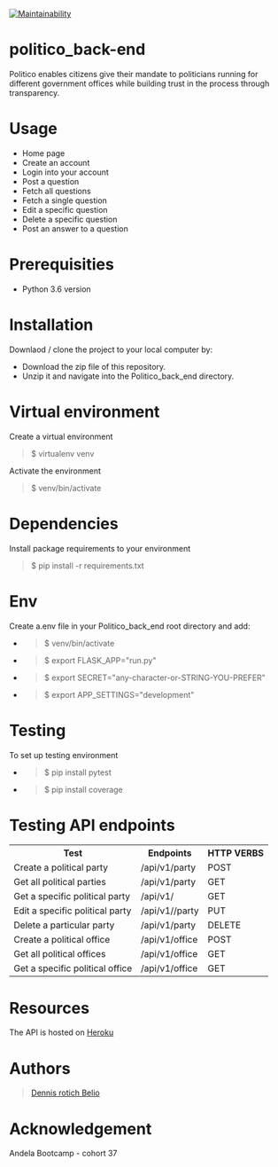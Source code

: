 
[![Maintainability](https://api.codeclimate.com/v1/badges/1cb17183af1da03af9b6/maintainability)](https://codeclimate.com/github/belio39/politico_back-end/maintainability)


# politico_back-end
Politico enables citizens give their mandate to politicians running for different government offices while building trust in the process through transparency.

# Usage

- Home page
- Create an account
- Login into your account
- Post a question
- Fetch all questions
- Fetch a single question
- Edit a specific question
- Delete a specific question
- Post an answer to a question

# Prerequisities
  - Python 3.6 version
 
# Installation
Downlaod / clone the project to your local computer by:

- Download the zip file of this repository.
- Unzip it and navigate into the Politico_back_end directory.

# Virtual environment
Create a virtual environment
> $ virtualenv venv

Activate the environment

> $ venv/bin/activate 

# Dependencies
Install package requirements to your environment
>$ pip install -r requirements.txt 

# Env
Create a.env file in your Politico_back_end root directory and add:

- >$ venv/bin/activate
- >$ export FLASK_APP="run.py"
- >$ export SECRET="any-character-or-STRING-YOU-PREFER"
- >$ export APP_SETTINGS="development"

# Testing
To set up testing environment
- >$ pip install pytest
- >$ pip install coverage

# Testing API endpoints
<table> 
<tr>
<th>Test</th>
<th>Endpoints</th>
<th>HTTP VERBS</th>
</tr>
<tr>
<td>Create a political party</td>
<td>/api/v1/party</td>
<td>POST</td>
</tr>
<tr>
<td>Get all political parties</td>
<td>/api/v1/party</td>
<td>GET</td>
</tr>
<tr>
<td>Get a specific political party</td>
<td>/api/v1/<party_id></td>
<td>GET</td>
</tr>
<tr>
<td>Edit a specific political party</td>
<td>/api/v1/<party_id>/party</td>
<td>PUT</td>
</tr>
<tr>
<td>Delete a particular party</td>
<td>/api/v1/party</td>
<td>DELETE</td>
</tr>
<tr>
<td>Create a political office</td>
<td>/api/v1/office</td>
<td>POST</td>
</tr>
<tr>
<td>Get all political offices</td>
<td>/api/v1/office</td>
<td>GET</td>
</tr>
<tr>
<td>Get a specific political office</td>
<td>/api/v1/office</td>
<td>GET</td>
</tr>
</table>

# Resources
The API is hosted on [Heroku](https://politico.app.herokuapp.com/)

# Authors
> [Dennis rotich Belio](https://github.com/belio39)

# Acknowledgement
Andela Bootcamp - cohort 37
